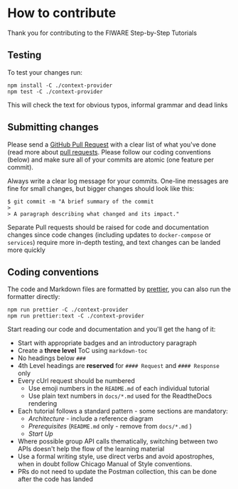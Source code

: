 # How to contribute

Thank you for contributing to the FIWARE Step-by-Step Tutorials

## Testing

To test your changes run:

```console
npm install -C ./context-provider
npm test -C ./context-provider
```

This will check the text for obvious typos, informal grammar and dead links

## Submitting changes

Please send a [GitHub Pull Request](https://github.com/FIWARE/tutorials.NGSI-LD/pull/new/master) with a clear list
of what you've done (read more about [pull requests](https://help.github.com/en/articles/about-pull-requests). Please
follow our coding conventions (below) and make sure all of your commits are atomic (one feature per commit).

Always write a clear log message for your commits. One-line messages are fine for small changes, but bigger changes
should look like this:

```console
$ git commit -m "A brief summary of the commit
>
> A paragraph describing what changed and its impact."
```

Separate Pull requests should be raised for code and documentation changes since code changes (including updates to
`docker-compose` or `services`) require more in-depth testing, and text changes can be landed more quickly

## Coding conventions

The code and Markdown files are formatted by [prettier](https://prettier.io), you can also run the formatter directly:

```console
npm run prettier -C ./context-provider
npm run prettier:text -C ./context-provider
```

Start reading our code and documentation and you'll get the hang of it:

-   Start with appropriate badges and an introductory paragraph
-   Create a **three level** ToC using `markdown-toc`
-   No headings below `###`
-   4th Level headings are **reserved** for `#### Request` and `#### Response` only
-   Every cUrl request should be numbered
    -   Use emoji numbers in the `README.md` of each individual tutorial
    -   Use plain text numbers in `docs/*.md` used for the ReadtheDocs rendering
-   Each tutorial follows a standard pattern - some sections are mandatory:
    -   _Architecture_ - include a reference diagram
    -   _Prerequisites_ (`README.md` only - remove from `docs/*.md` )
    -   _Start Up_
-   Where possible group API calls thematically, switching between two APIs doesn't help the flow of the learning
    material
-   Use a formal writing style, use direct verbs and avoid apostrophes, when in doubt follow Chicago Manual of Style
    conventions.
-   PRs do not need to update the Postman collection, this can be done after the code has landed
